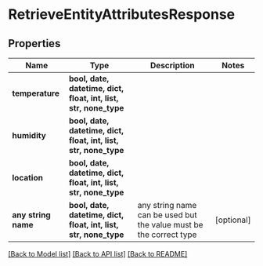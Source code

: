 # RetrieveEntityAttributesResponse


## Properties
Name | Type | Description | Notes
------------ | ------------- | ------------- | -------------
**temperature** | **bool, date, datetime, dict, float, int, list, str, none_type** |  | 
**humidity** | **bool, date, datetime, dict, float, int, list, str, none_type** |  | 
**location** | **bool, date, datetime, dict, float, int, list, str, none_type** |  | 
**any string name** | **bool, date, datetime, dict, float, int, list, str, none_type** | any string name can be used but the value must be the correct type | [optional]

[[Back to Model list]](../README.md#documentation-for-models) [[Back to API list]](../README.md#documentation-for-api-endpoints) [[Back to README]](../README.md)


